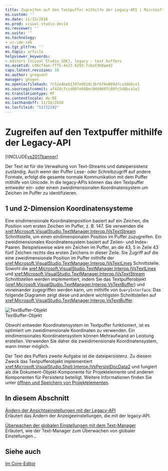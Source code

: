 ```yaml
---
title: Zugreifen auf den Textpuffer mithilfe der Legacy-API | Microsoft-Dokumentation
ms.custom: ''
ms.date: 11/15/2016
ms.prod: visual-studio-dev14
ms.reviewer: ''
ms.suite: ''
ms.technology:
- vs-ide-sdk
ms.tgt_pltfrm: ''
ms.topic: article
helpviewer_keywords:
- editors [Visual Studio SDK], legacy - text buffers
ms.assetid: cd6cf4ae-fff5-4e23-b293-7cbafdb8aed2
caps.latest.revision: 16
ms.author: gregvanl
manager: ghogen
ms.openlocfilehash: 7c52e4beb1397e9919c3bf670e009d7ca1060ce1
ms.sourcegitcommit: af428c7ccd007e668ec0dd8697c88fc5d8bca1e2
ms.translationtype: MT
ms.contentlocale: de-DE
ms.lasthandoff: 11/16/2018
ms.locfileid: "51722192"
---
```

# <a name="accessing-the-text-buffer-by-using-the-legacy-api"></a>Zugreifen auf den Textpuffer mithilfe der Legacy-API
[!INCLUDE[vs2017banner](../includes/vs2017banner.md)]

Der Text ist für die Verwaltung von Text-Streams und dateipersistenz zuständig. Auch wenn der Puffer Lese- oder Schreibzugriff auf andere Formate, erfolgt die gesamte normale Kommunikation mit dem Puffer mithilfe von Unicode. In die legacy-APIs können das den Textpuffer entweder ein- oder einem zweidimensionalen Koordinatensystem um Zeichen im Puffer zu identifizieren.  
  
## <a name="one--and-two-dimension-coordinate-systems"></a>1 und 2-Dimension Koordinatensysteme  
 Eine eindimensionale Koordinatenposition basiert auf ein Zeichen, die Position vom ersten Zeichen im Puffer, z. B. 147. Sie verwenden die <xref:Microsoft.VisualStudio.TextManager.Interop.IVsTextStream> Schnittstelle, um einen eindimensionalen Position im Puffer zuzugreifen. Ein zweidimensionales Koordinatensystem basiert auf Zeilen- und Index-Paaren. Beispielsweise wäre ein Zeichen im Puffer, an die 43, 5 in Zeile 43 fünf Zeichen rechts des ersten Zeichens in dieser Zeile. Sie Zugriff auf die eine zweidimensionale Position im Puffer mithilfe der <xref:Microsoft.VisualStudio.TextManager.Interop.IVsTextLines> Schnittstelle. Sowohl die <xref:Microsoft.VisualStudio.TextManager.Interop.IVsTextLines> und <xref:Microsoft.VisualStudio.TextManager.Interop.IVsTextStream> Schnittstellen werden implementiert, indem Sie das Textpufferobjekt (<xref:Microsoft.VisualStudio.TextManager.Interop.VsTextBuffer>) und voneinander zugegriffen werden kann, um mithilfe von `QueryInterface`. Das folgende Diagramm zeigt diese und andere wichtigsten Schnittstellen auf <xref:Microsoft.VisualStudio.TextManager.Interop.VsTextBuffer>.  
  
 ![TextBuffer-Objekt](../extensibility/media/vstextbuffer.gif "VsTextBuffer")  
TextBuffer-Objekt  
  
 Obwohl entweder Koordinatensystem im Textpuffer funktioniert, ist es optimiert um zweidimensionale Koordinaten zu verwenden. Ein eindimensionales Koordinatensystem können Mehraufwand an Leistung erstellen. Verwenden Sie daher die zweidimensionale Koordinatensystem, wann immer möglich.  
  
 Der Text des Puffers zweite Aufgabe ist die dateipersistenz. Zu diesem Zweck das Textpufferobjekt implementiert <xref:Microsoft.VisualStudio.Shell.Interop.IVsPersistDocData2> und fungiert als die Dokument-Objekt-Komponente für Projektelemente und anderen Komponenten für Persistenz beteiligt. Weitere Informationen finden Sie unter [öffnen und Speichern von Projektelementen](../extensibility/internals/opening-and-saving-project-items.md).  
  
## <a name="in-this-section"></a>In diesem Abschnitt  
 [Ändern der Ansichtseinstellungen mit der Legacy-API](../extensibility/changing-view-settings-by-using-the-legacy-api.md)  
 Erläutert das Ändern der Anzeigeeinstellungen, die mit der legacy-API.  
  
 [Überwachen der globalen Einstellungen mit dem Text-Manager](../extensibility/using-the-text-manager-to-monitor-global-settings.md)  
 Erläutert, wie der Text-Manager zum Überwachen von globaler Einstellungen...  
  
## <a name="see-also"></a>Siehe auch  
 [Im Core-Editor](../extensibility/inside-the-core-editor.md)

